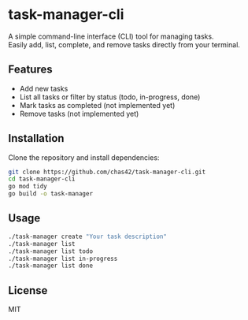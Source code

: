 # task-manager-cli

A simple command-line interface (CLI) tool for managing tasks.  
Easily add, list, complete, and remove tasks directly from your terminal.

## Features

- Add new tasks
- List all tasks or filter by status (todo, in-progress, done)
- Mark tasks as completed (not implemented yet)
- Remove tasks (not implemented yet)

## Installation

Clone the repository and install dependencies:

```bash
git clone https://github.com/chas42/task-manager-cli.git
cd task-manager-cli
go mod tidy
go build -o task-manager
```

## Usage

```bash
./task-manager create "Your task description"
./task-manager list
./task-manager list todo
./task-manager list in-progress
./task-manager list done
```

## License

MIT